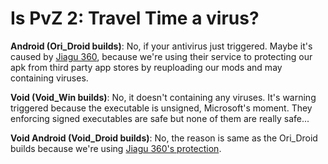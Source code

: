 # Is PvZ 2: Travel Time a virus?
**Android (Ori_Droid builds)**: No, if your antivirus just triggered. Maybe it's caused by [Jiagu 360](https://jiagu.360.cn/), because we're using their service to protecting our apk from third party app stores by reuploading our mods and may containing viruses.

**Void (Void_Win builds)**: No, it doesn't containing any viruses. It's warning triggered because the executable is unsigned, Microsoft's moment. They enforcing signed executables are safe but none of them are really safe...

**Void Android (Void_Droid builds)**: No, the reason is same as the Ori_Droid builds because we're using [Jiagu 360's protection](https://jiagu.360.cn/#/global/index).
